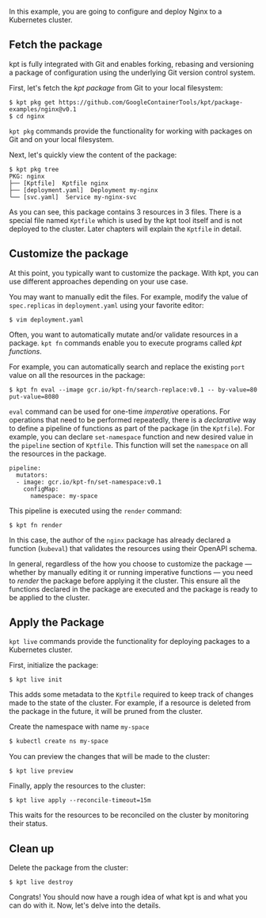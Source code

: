 In this example, you are going to configure and deploy Nginx to a Kubernetes cluster.

## Fetch the package

kpt is fully integrated with Git and enables forking, rebasing and versioning a package of
configuration using the underlying Git version control system.

First, let's fetch the _kpt package_ from Git to your local filesystem:

```shell
$ kpt pkg get https://github.com/GoogleContainerTools/kpt/package-examples/nginx@v0.1
$ cd nginx
```

`kpt pkg` commands provide the functionality for working with packages on Git and on your local
filesystem.

Next, let's quickly view the content of the package:

```shell
$ kpt pkg tree
PKG: nginx
├── [Kptfile]  Kptfile nginx
├── [deployment.yaml]  Deployment my-nginx
└── [svc.yaml]  Service my-nginx-svc
```

As you can see, this package contains 3 resources in 3 files. There is a special file named
`Kptfile` which is used by the kpt tool itself and is not deployed to the cluster. Later chapters
will explain the `Kptfile` in detail.

## Customize the package

At this point, you typically want to customize the package. With kpt, you can use different
approaches depending on your use case.

You may want to manually edit the files. For example, modify the value of `spec.replicas`
in `deployment.yaml` using your favorite editor:

```shell
$ vim deployment.yaml
```

Often, you want to automatically mutate and/or validate resources in a package.
`kpt fn` commands enable you to execute programs called _kpt functions_.

For example, you can automatically search and replace the existing `port` value on all the resources in the package:

```shell
$ kpt fn eval --image gcr.io/kpt-fn/search-replace:v0.1 -- by-value=80 put-value=8080
```

`eval` command can be used for one-time _imperative_ operations. For operations that need to be
performed repeatedly, there is a _declarative_ way to define a pipeline of functions as part of the
package (in the `Kptfile`). For example, you can declare `set-namespace` function and new desired value
in the `pipeline` section of `Kptfile`. This function will set the `namespace` on all the resources in the package.

```shell
pipeline:
  mutators:
  - image: gcr.io/kpt-fn/set-namespace:v0.1
    configMap:
      namespace: my-space
```

This pipeline is executed using the `render` command:

```shell
$ kpt fn render
```

In this case, the author of the `nginx` package has already declared a function (`kubeval`) that
validates the resources using their OpenAPI schema.

In general, regardless of the how you choose to customize the package — whether by manually editing
it or running imperative functions — you need to _render_ the package before applying it the
cluster. This ensure all the functions declared in the package are executed and the package is ready
to be applied to the cluster.

## Apply the Package

`kpt live` commands provide the functionality for deploying packages to a Kubernetes cluster.

First, initialize the package:

```shell
$ kpt live init
```

This adds some metadata to the `Kptfile` required to keep track of changes made to the state of the
cluster. For example, if a resource is deleted from the package in the future, it will be pruned
from the cluster.

Create the namespace with name `my-space`

```sh
$ kubectl create ns my-space
```

You can preview the changes that will be made to the cluster:

```shell
$ kpt live preview
```

Finally, apply the resources to the cluster:

```shell
$ kpt live apply --reconcile-timeout=15m
```

This waits for the resources to be reconciled on the cluster by monitoring their status.

## Clean up

Delete the package from the cluster:

```shell
$ kpt live destroy
```

Congrats! You should now have a rough idea of what kpt is and what you can do with it.
Now, let's delve into the details.
